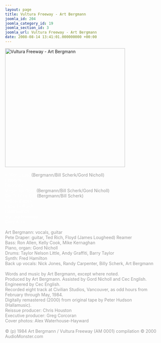 ```yaml
---
layout: page
title: Vultura Freeway - Art Bergmann
joomla_id: 204
joomla_category_id: 19
joomla_section_id: 3
joomla_url: Vultura Freeway - Art Bergmann
date: 2008-08-14 13:41:01.000000000 +00:00
---
```

<div>
<img src="images/stories/album_covers/album_descriptions/art_bergmann-vultura_freeway.jpg" alt="Vultura Freeway - Art Bergmann" title="Vultura Freeway - Art Bergmann" style="border: 0px solid #000000; width: 393px; height: 388px" width="393" align="bottom" height="388" /><br />
<br />
<span style="color: #ffffff">It Won&rsquo;t Last <span style="color: #999999">(Bergmann/Bill Scherk/Gord Nicholl)</span><br />
</span>
</div>
<span style="color: #ffffff">Emotion <br />
Poisoned<br />
Virgin Territory </span><span style="color: #999999"><span>(Bergmann/Bill Scherk/Gord Nicholl)</span></span><span style="color: #ffffff"><br />
God&rsquo;s Little Gift </span><span style="color: #999999"><span>(Bergmann/Bill Scherk)</span></span><span style="color: #ffffff"><span style="color: #999999"></span><br />
Yellow Pages<br />
Fade To Black<br />
Deathwatch<br />
Vultura Freeway<br />
Grey Area</span><br />
<span style="color: #999999"><br />
Art Bergmann: vocals, guitar<br />
Pete Draper: guitar, Ted Rich, Floyd (James Lougheed) Reamer<br />
Bass: Ron Allen, Kelly Cook, Mike Kernaghan<br />
Piano, organ: Gord Nicholl<br />
Drums: Taylor Nelson Little, Andy Graffiti, Barry Taylor<br />
Synth: Fred Hamilton<br />
Back up vocals: Nick Jones, Randy Carpenter, Billy Scherk, Art Bergmann<br />
<br />
</span><span style="color: #999999">Words and music by Art Bergmann</span><span style="color: #999999">, except where noted.<br />
Produced by Art Bergmann. Assisted by Gord Nicholl and Cec English.<br />
Engineered by Cec English.<br />
Recorded eight track at Civilian Studios, Vancouver, as odd hours from February through May, 1984.<br />
Digitally remastered (2000) from original tape by Peter Hudson (Hallamusic).<br />
Reissue producer: Chris Houston<br />
Executive producer: Greg Corcoran<br />
Cover photos: Alex Waterhouse-Hayward</span>
<div>
<span style="color: #999999"><br />
</span>
</div>
<div>
<span style="color: #999999">&copy; (p) 1984 Art Bergmann / Vultura Freeway (AM 0001) compilation &copy; 2000 AudioMonster.com</span><br />
</div>
